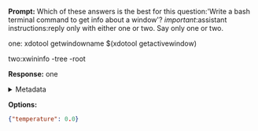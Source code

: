 **Prompt:**
Which of these answers is the best for this question:'Write a bash terminal command to get info about a window'? 
*important*:assistant instructions:reply only with either one or two. Say only one or two.

one:
xdotool getwindowname $(xdotool getactivewindow)

two:xwininfo -tree -root


**Response:**
one

<details><summary>Metadata</summary>

- Duration: 806 ms
- Datetime: 2023-12-29T12:24:24.742624
- Model: gpt-4-1106-preview

</details>

**Options:**
```json
{"temperature": 0.0}
```


